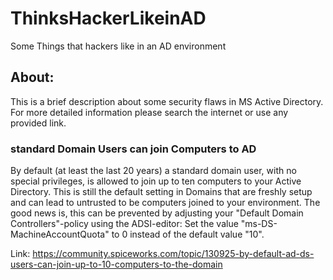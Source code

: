 # ThinksHackerLikeinAD
Some Things that hackers like in an AD environment

## About:
This is a brief description about some security flaws in MS Active Directory.
For more detailed information please search the internet or use any provided link.

### standard Domain Users can join Computers to AD
By default (at least the last 20 years) a standard domain user, with no special privileges, is allowed to join up to ten computers to your Active Directory.
This is still the default setting in Domains that are freshly setup and can lead to untrusted to be computers joined to your environment.
The good news is, this can be prevented by adjusting your "Default Domain Controllers"-policy using the ADSI-editor:
Set the value "ms-DS-MachineAccountQuota" to 0 instead of the default value "10".

Link:
https://community.spiceworks.com/topic/130925-by-default-ad-ds-users-can-join-up-to-10-computers-to-the-domain
